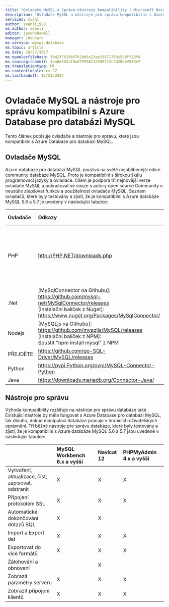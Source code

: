 ```yaml
---
title: "Ovladače MySQL a Správa nástroje kompatibility | Microsoft Docs"
description: "Ovladače MySQL a nástroje pro správu kompatibilní s Azure Database pro databázi MySQL"
services: mysql
author: seanli1988
ms.author: seanli
editor: jasonwhowell
manager: jhubbard
ms.service: mysql-database
ms.topic: article
ms.date: 10/27/2017
ms.openlocfilehash: 1042f7919b8761bdbc23ae19871703c53dff28f0
ms.sourcegitcommit: 4ea06f52af0a8799561125497f2c2d28db7818e7
ms.translationtype: MT
ms.contentlocale: cs-CZ
ms.lasthandoff: 11/21/2017
---
```

# <a name="mysql-drivers-and-management-tools-compatible-with-azure-database-for-mysql"></a>Ovladače MySQL a nástroje pro správu kompatibilní s Azure Database pro databázi MySQL
Tento článek popisuje ovladače a nástroje pro správu, které jsou kompatibilní s Azure Database pro databázi MySQL.

## <a name="mysql-drivers"></a>Ovladače MySQL
Azure databáze pro databázi MySQL používá na světě nejoblíbenější edice community databáze MySQL. Proto je kompatibilní s širokou škálu programovací jazyky a ovladače. Cílem je podpora tři nejnovější verze ovladače MySQL a pokračovat ve snaze s autory open source Community o neustále zlepšovat funkce a použitelnost ovladače MySQL. Seznam ovladačů, které byly testovány a zjistí, že je kompatibilní s Azure databáze MySQL 5.6 a 5.7 je uvedený v následující tabulce:

| **Ovladače** | **Odkazy** | **Kompatibilní verze** | **Nekompatibilní verze** | **Poznámky k** |
| :-------- | :------------------------ | :----------- | :---------------------- | :--------------------------------------- |
| PHP | http://PHP.NET/downloads.php | 5.5 5.6 7.x | 5.3 | Pro jazyk PHP 7.0 připojení pomocí protokolu SSL MySQLi přidejte MYSQLI_CLIENT_SSL_DONT_VERIFY_SERVER_CERT v připojovacím řetězci. <br> ```mysqli_real_connect($conn, $host, $username, $password, $db_name, 3306, NULL, MYSQLI_CLIENT_SSL_DONT_VERIFY_SERVER_CERT);```<br> Sada PDO: ```PDO::MYSQL_ATTR_SSL_VERIFY_SERVER_CERT``` možnost na hodnotu false.|
| .Net | [MySqlConnector na Githubu]: https://github.com/mysql-net/MySqlConnector/releases <br> [Instalační balíček z Nuget]:<br> https://www.nuget.org/Packages/MySqlConnector/ | 0.27 a po | 0.26.5 a před | |
| Nodejs |  [MySQLjs na Githubu]:<br> https://github.com/mysqljs/MySQL/releases <br> [Instalační balíček z NPM]:<br> Spustit "npm install mysql" z NPM | 2.15 | 2.14.1 a před | |
| PŘEJDĚTE | https://github.com/go-SQL-Driver/MySQL/releases | 1.3 | 1.2 a před | Použít allowNativePasswords = true v připojovacím řetězci |
| Python | https://pypi.Python.org/pypi/MySQL-Connector-Python | 1.2.3, 2.0, 2.1, 2.2 | 1.2.2 a před | |
| Java | https://downloads.mariadb.org/Connector-Java/ | 2.1 2.0 1.6 | 1.5.5 a před | |

## <a name="management-tools"></a>Nástroje pro správu
Výhoda kompatibility rozšiřuje na nástroje pro správu databáze také. Existující nástroje by měla fungovat s Azure Database pro databázi MySQL, tak dlouho, dokud manipulaci databáze pracuje v hranicích uživatelských oprávnění. Tři běžné nástroje pro správu databáze, které byly testovány a zjistí, že je kompatibilní s Azure databáze MySQL 5.6 a 5.7 jsou uvedené v následující tabulce:

|                                     | **MySQL Workbench 6.x a vyšší** | **Navicat 12** | **PHPMyAdmin 4.x a vyšší** |
| :---------------------------------- | :----------------------------- | :------------- | :-------------------------|
| Vytvoření, aktualizace, číst, zapisovat, odstranit | X | X | X |
| Připojení protokolem SSL | X | X | X |
| Automatické dokončování dotazů SQL | X | X |  |
| Import a Export dat | X | X | X |
| Exportovat do více formátů | X | X | X |
| Zálohování a obnovení |  | X |  |
| Zobrazit parametry serveru | X | X | X |
| Zobrazit připojení klientů | X | X | X |
